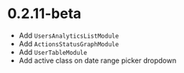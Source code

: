 # 0.2.11-beta

- Add `UsersAnalyticsListModule`
- Add `ActionsStatusGraphModule`
- Add `UserTableModule`
- Add active class on date range picker dropdown
